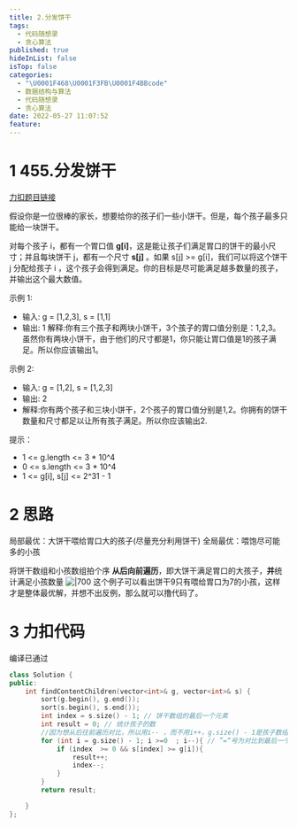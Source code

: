 ```yaml
---
title: 2.分发饼干
tags:
  - 代码随想录
  - 贪心算法
published: true
hideInList: false
isTop: false
categories:
  - "\U0001F468\U0001F3FB‍\U0001F4BBcode"
  - 数据结构与算法
  - 代码随想录
  - 贪心算法
date: 2022-05-27 11:07:52
feature:
---
```


# 1 455.分发饼干

[力扣题目链接](https://leetcode-cn.com/problems/assign-cookies/)


假设你是一位很棒的家长，想要给你的孩子们一些小饼干。但是，每个孩子最多只能给一块饼干。

对每个孩子 i，都有一个胃口值 **g[i]**，这是能让孩子们满足胃口的饼干的最小尺寸；并且每块饼干 j，都有一个尺寸 **s[j]** 。如果 s[j] >= g[i]，我们可以将这个饼干 j 分配给孩子 i ，这个孩子会得到满足。你的目标是尽可能满足越多数量的孩子，并输出这个最大数值。

示例 1:

-   输入: g = [1,2,3], s = [1,1]
-   输出: 1 解释:你有三个孩子和两块小饼干，3个孩子的胃口值分别是：1,2,3。虽然你有两块小饼干，由于他们的尺寸都是1，你只能让胃口值是1的孩子满足。所以你应该输出1。

示例 2:

-   输入: g = [1,2], s = [1,2,3]
-   输出: 2
-   解释:你有两个孩子和三块小饼干，2个孩子的胃口值分别是1,2。你拥有的饼干数量和尺寸都足以让所有孩子满足。所以你应该输出2.

提示：

-   1 <= g.length <= 3 * 10^4
-   0 <= s.length <= 3 * 10^4
-   1 <= g[i], s[j] <= 2^31 - 1


# 2 思路

局部最优：大饼干喂给胃口大的孩子(尽量充分利用饼干)
全局最优：喂饱尽可能多的小孩

将饼干数组和小孩数组拍个序
**从后向前遍历**，即大饼干满足胃口的大孩子，**并**统计满足小孩数量
![|700](https://s1.vika.cn/space/2022/05/27/1c68ab105c2d4666a72ac61ebbca6600)
这个例子可以看出饼干9只有喂给胃口为7的小孩，这样才是整体最优解，并想不出反例，那么就可以撸代码了。

# 3 力扣代码

编译已通过
```cpp
class Solution {
public:
    int findContentChildren(vector<int>& g, vector<int>& s) {
        sort(g.begin(), g.end());
        sort(s.begin(), s.end());
        int index = s.size() - 1; // 饼干数组的最后一个元素
        int result = 0; // 统计孩子的数
        //因为想从后往前遍历对比，所以用i-- ，而不用i++，g.size() - 1是孩子数组的最后一个元素，
        for (int i = g.size() - 1; i >=0  ; i--){ // ”=“号为对比到最后一个孩子 
            if (index  >= 0 && s[index] >= g[i]){
                result++;
                index--;
            }
        } 
        return result;

    }
};
```
